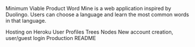 Minimum Viable Product
  Word Mine is a web application inspired by Duolingo. Users can choose a language and learn the most common words in that language.

  Hosting on Heroku
  User Profiles
  Trees
  Nodes
  New account creation, user/guest login
  Production README
